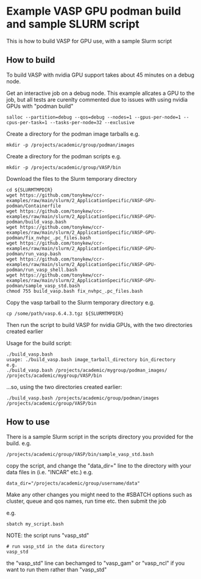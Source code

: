 # Example VASP GPU podman build and sample SLURM script

This is how to build VASP for GPU use, with a sample Slurm script

## How to build

To build VASP with nvidia GPU support takes about 45 minutes on a debug node.

Get an interactive job on a debug node.
This example allcates a GPU to the job, but all tests are curenlty commented
due to issues with using nvidia GPUs with "podman build"

```
salloc --partition=debug --qos=debug --nodes=1 --gpus-per-node=1 --cpus-per-task=1 --tasks-per-node=32 --exclusive
```

Create a directory for the podman image tarballs e.g.
```
mkdir -p /projects/academic/group/podman/images
```

Create a directory for the podman scripts e.g.
```
mkdir -p /projects/academic/group/VASP/bin
```

Download the files to the Slurm temporary directory

```
cd ${SLURMTMPDIR}
wget https://github.com/tonykew/ccr-examples/raw/main/slurm/2_ApplicationSpecific/VASP-GPU-podman/Containerfile
wget https://github.com/tonykew/ccr-examples/raw/main/slurm/2_ApplicationSpecific/VASP-GPU-podman/build_vasp.bash
wget https://github.com/tonykew/ccr-examples/raw/main/slurm/2_ApplicationSpecific/VASP-GPU-podman/fix_nvhpc_.pc_files.bash
wget https://github.com/tonykew/ccr-examples/raw/main/slurm/2_ApplicationSpecific/VASP-GPU-podman/run_vasp.bash
wget https://github.com/tonykew/ccr-examples/raw/main/slurm/2_ApplicationSpecific/VASP-GPU-podman/run_vasp_shell.bash
wget https://github.com/tonykew/ccr-examples/raw/main/slurm/2_ApplicationSpecific/VASP-GPU-podman/sample_vasp_std.bash
chmod 755 build_vasp.bash fix_nvhpc_.pc_files.bash
```

Copy the vasp tarball to the Slurm temporary directory
e.g.

```
cp /some/path/vasp.6.4.3.tgz ${SLURMTMPDIR}
```

Then run the script to build VASP for nvidia GPUs, with the two directories
created earlier

Usage for the build script:

```
./build_vasp.bash 
usage: ./build_vasp.bash image_tarball_directory bin_directory
e.g.
./build_vasp.bash /projects/academic/mygroup/podman_images/ /projects/academic/mygroup/VASP/bin
```

...so, using the two directories created earlier:

```
./build_vasp.bash /projects/academic/group/podman/images /projects/academic/group/VASP/bin
```


## How to use

There is a sample Slurm script in the scripts directory you
provided for the build.
e.g.

```
/projects/academic/group/VASP/bin/sample_vasp_std.bash
```

copy the script, and change the "data_dir=" line to the directory with
your data files in (i.e. "INCAR" etc.)
e.g.

```
data_dir="/projects/academic/group/username/data"
```

Make any other changes you might need to the #SBATCH options
such as cluster, queue and qos names, run time etc.
then submit the job

e.g.
```
sbatch my_script.bash
```

NOTE: the script runs "vasp_std"

```
# run vasp_std in the data directory
vasp_std
```

the "vasp_std" line can bechamged to "vasp_gam" or "vasp_ncl" if you want
to run them rather than "vasp_std"

